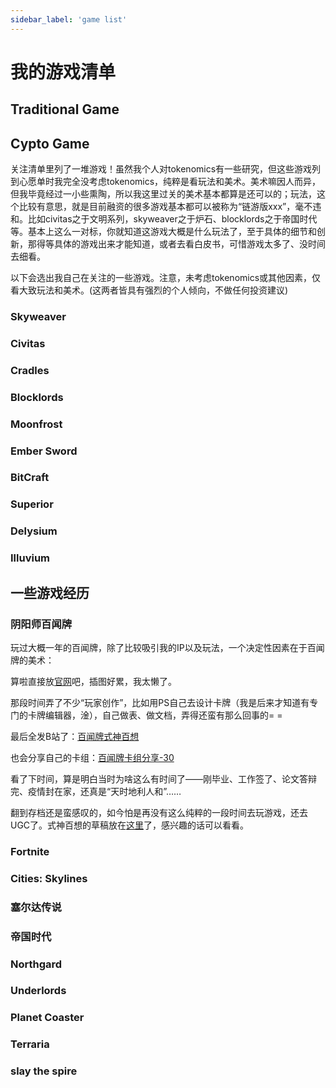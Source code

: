 ```yaml
---
sidebar_label: 'game list'
---
```


# 我的游戏清单

## Traditional Game

## Cypto Game

关注清单里列了一堆游戏！虽然我个人对tokenomics有一些研究，但这些游戏列到心愿单时我完全没考虑tokenomics，纯粹是看玩法和美术。美术嘛因人而异，但我毕竟经过一小些熏陶，所以我这里过关的美术基本都算是还可以的；玩法，这个比较有意思，就是目前融资的很多游戏基本都可以被称为“链游版xxx”，毫不违和。比如civitas之于文明系列，skyweaver之于炉石、blocklords之于帝国时代等。基本上这么一对标，你就知道这游戏大概是什么玩法了，至于具体的细节和创新，那得等具体的游戏出来才能知道，或者去看白皮书，可惜游戏太多了、没时间去细看。

以下会选出我自己在关注的一些游戏。注意，未考虑tokenomics或其他因素，仅看大致玩法和美术。(这两者皆具有强烈的个人倾向，不做任何投资建议)

### Skyweaver

### Civitas

### Cradles

### Blocklords

### Moonfrost

### Ember Sword

### BitCraft

### Superior

### Delysium

### Illuvium

## 一些游戏经历

### 阴阳师百闻牌

玩过大概一年的百闻牌，除了比较吸引我的IP以及玩法，一个决定性因素在于百闻牌的美术：

算啦直接放[官网](http://ssr.163.com/index.html)吧，插图好累，我太懒了。

那段时间弄了不少“玩家创作”，比如用PS自己去设计卡牌（我是后来才知道有专门的卡牌编辑器，淦），自己做表、做文档，弄得还蛮有那么回事的= =

最后全发B站了：[百闻牌式神百想](https://www.bilibili.com/read/cv5210336)

也会分享自己的卡组：[百闻牌卡组分享-30](https://www.bilibili.com/read/cv6132955)

看了下时间，算是明白当时为啥这么有时间了——刚毕业、工作签了、论文答辩完、疫情封在家，还真是“天时地利人和”……

翻到存档还是蛮感叹的，如今怕是再没有这么纯粹的一段时间去玩游戏，还去UGC了。式神百想的草稿放在[这里](/docs/More/onmyoji_ssr)了，感兴趣的话可以看看。

### Fortnite

### Cities: Skylines

### 塞尔达传说

### 帝国时代

### Northgard

### Underlords

### Planet Coaster

### Terraria

### slay the spire

